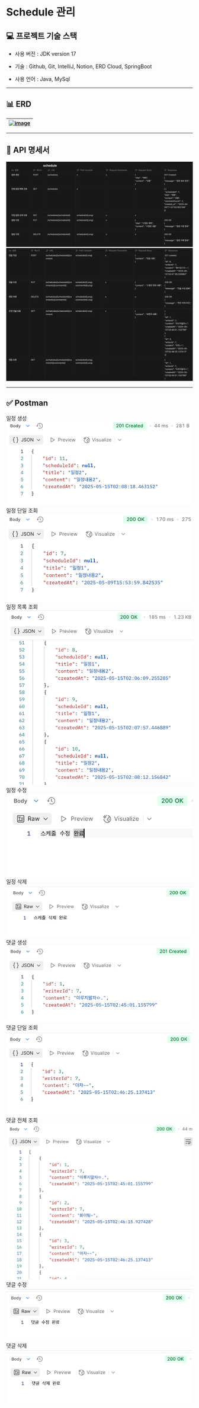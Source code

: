 # Schedule 관리

## 💻 프로젝트 기술 스택
* 사용 버전 : JDK version 17

* 기술 : Github, Git, IntelliJ, Notion,  ERD Cloud, SpringBoot

* 사용 언어 : Java, MySql
-----

## 📊 ERD 
|[![image](https://github.com/user-attachments/assets/7c96683d-1c9d-49d0-a100-c06e12b631c3)](https://github.com/ehllll/schedulecomment/blob/master/erd.png)
|:---:|

-----

## 📂 API 명세서 
![image](https://github.com/ehllll/schedulecomment/blob/master/schedule%20%E1%84%86%E1%85%A7%E1%86%BC%E1%84%89%E1%85%A6%E1%84%89%E1%85%A5.png)
![image](https://github.com/ehllll/schedulecomment/blob/master/comment%20API.png)

-----

## ✅ Postman
일정 생성
![image](https://github.com/ehllll/schedulecomment/blob/master/%E1%84%8B%E1%85%B5%E1%86%AF%E1%84%8C%E1%85%A5%E1%86%BC%20%E1%84%89%E1%85%A2%E1%86%BC%E1%84%89%E1%85%A5%E1%86%BC.png)
일정 단일 조회
![image](https://github.com/ehllll/schedulecomment/blob/master/%E1%84%8B%E1%85%B5%E1%86%AF%E1%84%8C%E1%85%A5%E1%86%BC%20%E1%84%83%E1%85%A1%E1%86%AB%E1%84%8B%E1%85%B5%E1%86%AF%20%E1%84%8C%E1%85%A9%E1%84%92%E1%85%AC.png)
일정 목록 조회
![image](https://github.com/ehllll/schedulecomment/blob/master/%E1%84%8B%E1%85%B5%E1%86%AF%E1%84%8C%E1%85%A5%E1%86%BC%20%E1%84%86%E1%85%A9%E1%86%A8%E1%84%85%E1%85%A9%E1%86%A8%20%E1%84%8C%E1%85%A9%E1%84%92%E1%85%AC.png)
일정 수정
![image](https://github.com/ehllll/schedulecomment/blob/master/%E1%84%8B%E1%85%B5%E1%86%AF%E1%84%8C%E1%85%A5%E1%86%BC%20%E1%84%89%E1%85%AE%E1%84%8C%E1%85%A5%E1%86%BC.png)
일정 삭제
![image](https://github.com/ehllll/schedulecomment/blob/master/%E1%84%8B%E1%85%B5%E1%86%AF%E1%84%8C%E1%85%A5%E1%86%BC%20%E1%84%89%E1%85%A1%E1%86%A8%E1%84%8C%E1%85%A6.png)
댓글 생성
![image](https://github.com/ehllll/schedulecomment/blob/master/%E1%84%83%E1%85%A2%E1%86%BA%E1%84%80%E1%85%B3%E1%86%AF%E1%84%89%E1%85%A2%E1%86%BC%E1%84%89%E1%85%A5%E1%86%BC.png)
댓글 단일 조회
![image](https://github.com/ehllll/schedulecomment/blob/master/%E1%84%83%E1%85%A2%E1%86%BA%E1%84%80%E1%85%B3%E1%86%AF%20%E1%84%83%E1%85%A1%E1%86%AB%E1%84%8B%E1%85%B5%E1%86%AF%20%E1%84%8C%E1%85%A9%E1%84%92%E1%85%AC.png)
댓글 전체 조회
![image](https://github.com/ehllll/schedulecomment/blob/master/%E1%84%83%E1%85%A2%E1%86%BA%E1%84%80%E1%85%B3%E1%86%AF%E1%84%86%E1%85%A9%E1%86%A8%E1%84%85%E1%85%A9%E1%86%A8.png)
댓글 수정
![image](https://github.com/ehllll/schedulecomment/blob/master/%E1%84%83%E1%85%A2%E1%86%BA%E1%84%80%E1%85%B3%E1%86%AF%20%E1%84%89%E1%85%AE%E1%84%8C%E1%85%A5%E1%86%BC.png)
댓글 삭제
![image](https://github.com/ehllll/schedulecomment/blob/master/%E1%84%83%E1%85%A2%E1%86%BA%E1%84%80%E1%85%B3%E1%86%AF%20%E1%84%89%E1%85%A1%E1%86%A8%E1%84%8C%E1%85%A6.png)


